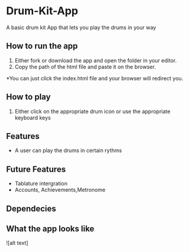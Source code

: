# Drum-Kit-App
A basic drum kit App that lets you play the drums in your way

## How to run the app
1. Either fork or download the app and open the folder in your editor.
2. Copy the path of the html file and paste it on the browser.

*You can just click the index.html file and your browser will redirect you.

## How to play
1. Either click on the appropriate drum icon or use the appropriate keyboard keys

## Features
- A user can play the drums in certain rythms



 ## Future Features 
 - Tablature intergration 
 - Accounts, Achievements,Metronome


## Dependecies


## What the app looks like
![alt text]
